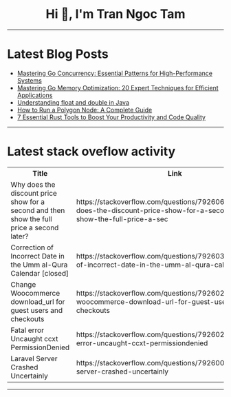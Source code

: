 <h1 align="center">Hi 👋, I'm Tran Ngoc Tam</h1>

---

# Latest Blog Posts 
<!-- BLOG-POST-LIST:START -->
- [Mastering Go Concurrency: Essential Patterns for High-Performance Systems](https://dev.to/aaravjoshi/mastering-go-concurrency-essential-patterns-for-high-performance-systems-1ko6)
- [Mastering Go Memory Optimization: 20 Expert Techniques for Efficient Applications](https://dev.to/aaravjoshi/mastering-go-memory-optimization-20-expert-techniques-for-efficient-applications-4bjc)
- [Understanding float and double in Java](https://dev.to/ricardocaselati/understanding-float-and-double-in-java-hoa)
- [How to Run a Polygon Node: A Complete Guide](https://dev.to/nodeshiftcloud/how-to-run-a-polygon-node-a-complete-guide-2efo)
- [7 Essential Rust Tools to Boost Your Productivity and Code Quality](https://dev.to/aaravjoshi/7-essential-rust-tools-to-boost-your-productivity-and-code-quality-2k1f)
<!-- BLOG-POST-LIST:END -->

---

# Latest stack oveflow activity
<table>
  <tr><th>Title</th><th>Link</th></tr>
  <!-- STACKOVERFLOW:START --><tr><td>Why does the discount price show for a second and then show the full price a second later?</td><td>https://stackoverflow.com/questions/79260643/why-does-the-discount-price-show-for-a-second-and-then-show-the-full-price-a-sec</td></tr><tr><td>Correction of Incorrect Date in the Umm al-Qura Calendar [closed]</td><td>https://stackoverflow.com/questions/79260334/correction-of-incorrect-date-in-the-umm-al-qura-calendar</td></tr><tr><td>Change Woocommerce download_url for guest users and checkouts</td><td>https://stackoverflow.com/questions/79260279/change-woocommerce-download-url-for-guest-users-and-checkouts</td></tr><tr><td>Fatal error Uncaught ccxt PermissionDenied</td><td>https://stackoverflow.com/questions/79260201/fatal-error-uncaught-ccxt-permissiondenied</td></tr><tr><td>Laravel Server Crashed Uncertainly</td><td>https://stackoverflow.com/questions/79260073/laravel-server-crashed-uncertainly</td></tr><!-- STACKOVERFLOW:END -->
</table>

---


